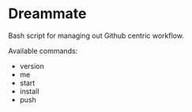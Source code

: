 # Dreammate

Bash script for managing out Github centric workflow.


Available commands:

* version
* me
* start
* install
* push
